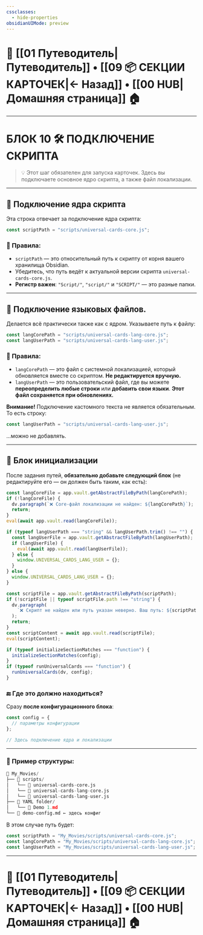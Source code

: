 ```yaml
---
cssclasses:
  - hide-properties
obsidianUIMode: preview
---
```


# 🧭 [[01 Путеводитель|Путеводитель]] • [[09 📦 СЕКЦИИ КАРТОЧЕК|← Назад]] • [[00 HUB|Домашняя страница]] 🏠

---

# БЛОК 10 🛠️ ПОДКЛЮЧЕНИЕ СКРИПТА

> 💡 Этот шаг обязателен для запуска карточек. Здесь вы подключаете основное ядро скрипта, а также файл локализации.

---

## 🔹 Подключение ядра скрипта

Эта строка отвечает за подключение ядра скрипта:

```js
const scriptPath = "scripts/universal-cards-core.js";
```

### 📌 Правила:

- `scriptPath` — это относительный путь к скрипту от корня вашего хранилища Obsidian.
- Убедитесь, что путь ведёт к актуальной версии скрипта `universal-cards-core.js`.
- **Регистр важен**: `"Script/"`, `"script/"` и `"SCRIPT/"` — это разные папки.

---

## 🔹 Подключение языковых файлов.

Делается всё практически также как с ядром.
Указываете путь к файлу:

```js
const langCorePath = "scripts/universal-cards-lang-core.js";
const langUserPath = "scripts/universal-cards-lang-user.js";
```

### 📌 Правила:

- `langCorePath` — это файл с системной локализацией, который обновляется вместе со скриптом. **Не редактируется вручную.**
- `langUserPath` — это пользовательский файл, где вы можете **переопределить любые строки** или **добавить свои языки**. **Этот файл сохраняется при обновлениях.**

**Внимание!** Подключение кастомного текста не является обязательным. То есть строку:

```js
const langUserPath = "scripts/universal-cards-lang-user.js";
```

...можно не добавлять.

---

## 🔧 Блок инициализации

После задания путей, **обязательно добавьте следующий блок** (не редактируйте его — он должен быть таким, как есть):

```js
const langCoreFile = app.vault.getAbstractFileByPath(langCorePath);
if (!langCoreFile) {
  dv.paragraph(`❌ Core-файл локализации не найден: ${langCorePath}`);
  return;
}
eval(await app.vault.read(langCoreFile));

if (typeof langUserPath === "string" && langUserPath.trim() !== "") {
  const langUserFile = app.vault.getAbstractFileByPath(langUserPath);
  if (langUserFile) {
    eval(await app.vault.read(langUserFile));
  } else {
    window.UNIVERSAL_CARDS_LANG_USER = {};
  }
} else {
  window.UNIVERSAL_CARDS_LANG_USER = {};
}

const scriptFile = app.vault.getAbstractFileByPath(scriptPath);
if (!scriptFile || typeof scriptFile.path !== "string") {
  dv.paragraph(
    `❌ Скрипт не найден или путь указан неверно. Ваш путь: ${scriptPath}`
  );
  return;
}
const scriptContent = await app.vault.read(scriptFile);
eval(scriptContent);

if (typeof initializeSectionMatches === "function") {
  initializeSectionMatches(config);
}
if (typeof runUniversalCards === "function") {
  runUniversalCards(dv, config);
}
```

### 🔚 Где это должно находиться?

Сразу **после конфигурационного блока**:

```js
const config = {
  // параметры конфигурации
};

// Здесь подключение ядра и локализации
```

---

### 🧪 Пример структуры:

```py
📁 My_Movies/
├── 📁 scripts/
│   └── 📄 universal-cards-core.js
│   └── 📄 universal-cards-lang-core.js
│   └── 📄 universal-cards-lang-user.js
├── 📁 YAML folder/
│   └── 📄 Demo 1.md
└── 📄 demo-config.md ← здесь конфиг

```

В этом случае путь будет:

```js
const scriptPath = "My_Movies/scripts/universal-cards-core.js";
const langCorePath = "My_Movies/scripts/universal-cards-lang-core.js";
const langUserPath = "My_Movies/scripts/universal-cards-lang-user.js";
```

---

# 🧭 [[01 Путеводитель|Путеводитель]] • [[09 📦 СЕКЦИИ КАРТОЧЕК|← Назад]] • [[00 HUB|Домашняя страница]] 🏠
